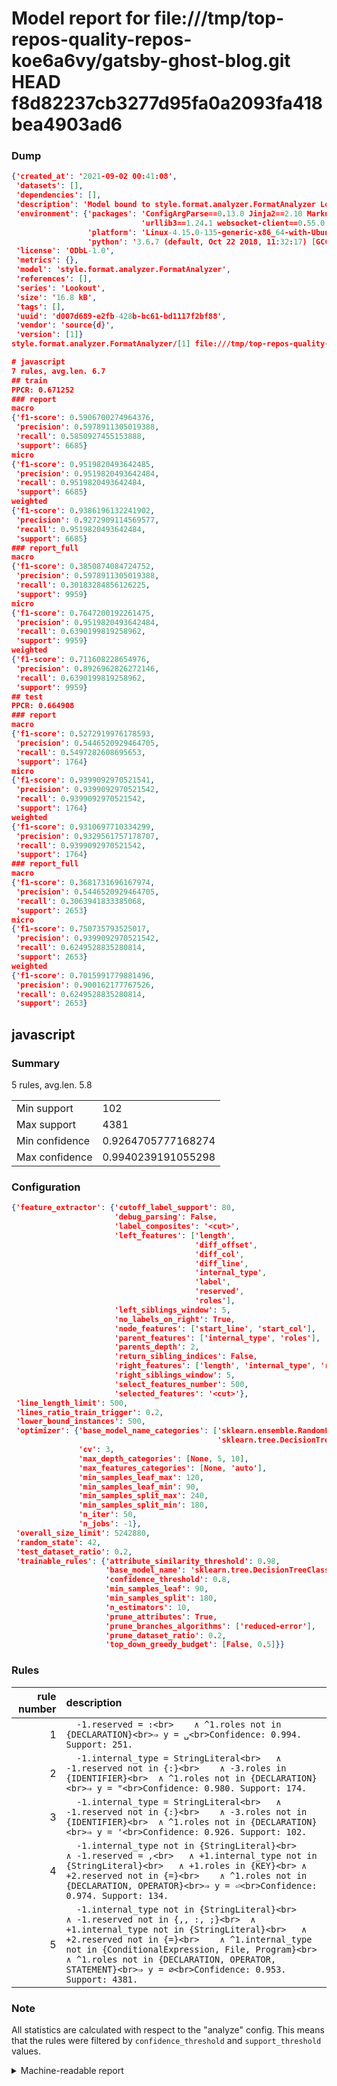 # Model report for file:///tmp/top-repos-quality-repos-koe6a6vy/gatsby-ghost-blog.git HEAD f8d82237cb3277d95fa0a2093fa418bea4903ad6

### Dump

```json
{'created_at': '2021-09-02 00:41:08',
 'datasets': [],
 'dependencies': [],
 'description': 'Model bound to style.format.analyzer.FormatAnalyzer Lookout analyzer.',
 'environment': {'packages': 'ConfigArgParse==0.13.0 Jinja2==2.10 MarkupSafe==1.1.1 PyStemmer==1.3.0 PyYAML==5.1 Pympler==0.5 SQLAlchemy==1.2.10 SQLAlchemy-Utils==0.33.3 asdf==2.3.2 bblfsh==2.12.7 boto==2.49.0 boto3==1.9.130 botocore==1.12.130 cachetools==2.0.1 certifi==2019.3.9 chardet==3.0.4 clint==0.5.1 docker==3.7.0 docker-pycreds==0.4.0 dulwich==0.19.11 grpcio==1.19.0 grpcio-tools==1.19.0 humanfriendly==4.16.1 humanize==0.5.1 idna==2.8 jmespath==0.9.4 jsonschema==2.6.0 lookout-sdk==0.4.1 lookout-sdk-ml==0.19.0 lookout-style==0.2.0 lz4==2.1.6 modelforge==0.12.1 numpy==1.16.2 packaging==19.0 pandas==0.22.0 pip==19.0.3 protobuf==3.7.0 psycopg2-binary==2.7.5 pygtrie==2.3 pyparsing==2.3.1 python-dateutil==2.8.0 python-igraph==0.7.1.post6 pytz==2019.1 requests==2.21.0 requirements-parser==0.2.0 scikit-learn==0.20.1 scikit-optimize==0.5.2 scipy==1.2.1 semantic-version==2.6.0 setuptools==40.8.0 six==1.12.0 smart-open==1.8.1 sourced-ml==0.8.2 spdx==2.5.0 stringcase==1.2.0 tabulate==0.8.2 tqdm==4.31.1 '
                             'urllib3==1.24.1 websocket-client==0.55.0 xxhash==1.3.0',
                 'platform': 'Linux-4.15.0-135-generic-x86_64-with-Ubuntu-18.04-bionic',
                 'python': '3.6.7 (default, Oct 22 2018, 11:32:17) [GCC 8.2.0]'},
 'license': 'ODbL-1.0',
 'metrics': {},
 'model': 'style.format.analyzer.FormatAnalyzer',
 'references': [],
 'series': 'Lookout',
 'size': '16.8 kB',
 'tags': [],
 'uuid': 'd007d689-e2fb-428b-bc61-bd1117f2bf88',
 'vendor': 'source{d}',
 'version': [1]}
style.format.analyzer.FormatAnalyzer/[1] file:///tmp/top-repos-quality-repos-koe6a6vy/gatsby-ghost-blog.git f8d82237cb3277d95fa0a2093fa418bea4903ad6

# javascript
7 rules, avg.len. 6.7
## train
PPCR: 0.671252
### report
macro
{'f1-score': 0.5906700274964376,
 'precision': 0.5978911305019388,
 'recall': 0.5850927455153888,
 'support': 6685}
micro
{'f1-score': 0.9519820493642485,
 'precision': 0.9519820493642484,
 'recall': 0.9519820493642484,
 'support': 6685}
weighted
{'f1-score': 0.9386196132241902,
 'precision': 0.9272909114569577,
 'recall': 0.9519820493642484,
 'support': 6685}
### report_full
macro
{'f1-score': 0.3850874084724752,
 'precision': 0.5978911305019388,
 'recall': 0.30183284856126225,
 'support': 9959}
micro
{'f1-score': 0.7647200192261475,
 'precision': 0.9519820493642484,
 'recall': 0.6390199819258962,
 'support': 9959}
weighted
{'f1-score': 0.711608228654976,
 'precision': 0.8926962826272146,
 'recall': 0.6390199819258962,
 'support': 9959}
## test
PPCR: 0.664908
### report
macro
{'f1-score': 0.5272919976178593,
 'precision': 0.5446520929464705,
 'recall': 0.5497282608695653,
 'support': 1764}
micro
{'f1-score': 0.9399092970521541,
 'precision': 0.9399092970521542,
 'recall': 0.9399092970521542,
 'support': 1764}
weighted
{'f1-score': 0.9310697710334299,
 'precision': 0.9329561757178707,
 'recall': 0.9399092970521542,
 'support': 1764}
### report_full
macro
{'f1-score': 0.3681731696167974,
 'precision': 0.5446520929464705,
 'recall': 0.3063941833385068,
 'support': 2653}
micro
{'f1-score': 0.750735793525017,
 'precision': 0.9399092970521542,
 'recall': 0.6249528835280814,
 'support': 2653}
weighted
{'f1-score': 0.7015991779881496,
 'precision': 0.900162177767526,
 'recall': 0.6249528835280814,
 'support': 2653}
```

## javascript
### Summary
5 rules, avg.len. 5.8

| | |
|-|-|
|Min support|102|
|Max support|4381|
|Min confidence|0.9264705777168274|
|Max confidence|0.9940239191055298|

### Configuration

```json
{'feature_extractor': {'cutoff_label_support': 80,
                       'debug_parsing': False,
                       'label_composites': '<cut>',
                       'left_features': ['length',
                                         'diff_offset',
                                         'diff_col',
                                         'diff_line',
                                         'internal_type',
                                         'label',
                                         'reserved',
                                         'roles'],
                       'left_siblings_window': 5,
                       'no_labels_on_right': True,
                       'node_features': ['start_line', 'start_col'],
                       'parent_features': ['internal_type', 'roles'],
                       'parents_depth': 2,
                       'return_sibling_indices': False,
                       'right_features': ['length', 'internal_type', 'reserved', 'roles'],
                       'right_siblings_window': 5,
                       'select_features_number': 500,
                       'selected_features': '<cut>'},
 'line_length_limit': 500,
 'lines_ratio_train_trigger': 0.2,
 'lower_bound_instances': 500,
 'optimizer': {'base_model_name_categories': ['sklearn.ensemble.RandomForestClassifier',
                                              'sklearn.tree.DecisionTreeClassifier'],
               'cv': 3,
               'max_depth_categories': [None, 5, 10],
               'max_features_categories': [None, 'auto'],
               'min_samples_leaf_max': 120,
               'min_samples_leaf_min': 90,
               'min_samples_split_max': 240,
               'min_samples_split_min': 180,
               'n_iter': 50,
               'n_jobs': -1},
 'overall_size_limit': 5242880,
 'random_state': 42,
 'test_dataset_ratio': 0.2,
 'trainable_rules': {'attribute_similarity_threshold': 0.98,
                     'base_model_name': 'sklearn.tree.DecisionTreeClassifier',
                     'confidence_threshold': 0.8,
                     'min_samples_leaf': 90,
                     'min_samples_split': 180,
                     'n_estimators': 10,
                     'prune_attributes': True,
                     'prune_branches_algorithms': ['reduced-error'],
                     'prune_dataset_ratio': 0.2,
                     'top_down_greedy_budget': [False, 0.5]}}
```

### Rules

| rule number | description |
|----:|:-----|
| 1 | `  -1.reserved = :<br>	∧ ^1.roles not in {DECLARATION}<br>⇒ y = ␣<br>Confidence: 0.994. Support: 251.` |
| 2 | `  -1.internal_type = StringLiteral<br>	∧ -1.reserved not in {:}<br>	∧ -3.roles in {IDENTIFIER}<br>	∧ ^1.roles not in {DECLARATION}<br>⇒ y = "<br>Confidence: 0.980. Support: 174.` |
| 3 | `  -1.internal_type = StringLiteral<br>	∧ -1.reserved not in {:}<br>	∧ -3.roles not in {IDENTIFIER}<br>	∧ ^1.roles not in {DECLARATION}<br>⇒ y = '<br>Confidence: 0.926. Support: 102.` |
| 4 | `  -1.internal_type not in {StringLiteral}<br>	∧ -1.reserved = ,<br>	∧ +1.internal_type not in {StringLiteral}<br>	∧ +1.roles in {KEY}<br>	∧ +2.reserved not in {=}<br>	∧ ^1.roles not in {DECLARATION, OPERATOR}<br>⇒ y = ⏎<br>Confidence: 0.974. Support: 134.` |
| 5 | `  -1.internal_type not in {StringLiteral}<br>	∧ -1.reserved not in {,, :, ;}<br>	∧ +1.internal_type not in {StringLiteral}<br>	∧ +2.reserved not in {=}<br>	∧ ^1.internal_type not in {ConditionalExpression, File, Program}<br>	∧ ^1.roles not in {DECLARATION, OPERATOR, STATEMENT}<br>⇒ y = ∅<br>Confidence: 0.953. Support: 4381.` |

### Note
All statistics are calculated with respect to the "analyze" config. This means that the rules were filtered by
`confidence_threshold` and `support_threshold` values.

<details>
    <summary>Machine-readable report</summary>
```json
{"javascript": {"avg_rule_len": 5.8, "max_conf": 0.9940239191055298, "max_support": 4381, "min_conf": 0.9264705777168274, "min_support": 102, "num_rules": 5}}
```
</details>
